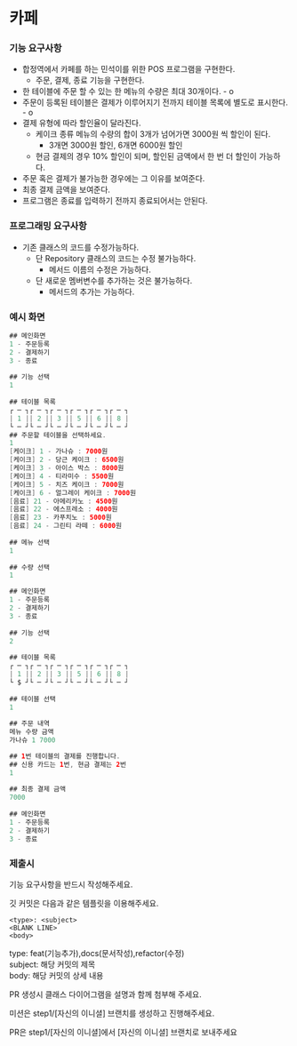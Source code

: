 # 카페 

### 기능 요구사항

- 합정역에서 카페를 하는 민석이를 위한 POS 프로그램을 구현한다.
  - 주문, 결제, 종료 기능을 구현한다.
- 한 테이블에 주문 할 수 있는 한 메뉴의 수량은 최대 30개이다. - o
- 주문이 등록된 테이블은 결제가 이루어지기 전까지 테이블 목록에 별도로 표시한다. - o
- 결제 유형에 따라 할인율이 달라진다.
  - 케이크 종류 메뉴의 수량의 합이 3개가 넘어가면  3000원 씩 할인이 된다.
    - 3개면 3000원 할인, 6개면 6000원 할인
  - 현금 결제의 경우 10% 할인이 되며, 할인된 금액에서 한 번 더 할인이 가능하다.
- 주문 혹은 결제가 불가능한 경우에는 그 이유를 보여준다.
- 최종 결제 금액을 보여준다.
- 프로그램은 종료를 입력하기 전까지 종료되어서는 안된다.

### 프로그래밍 요구사항

- 기존 클래스의 코드를 수정가능하다.
  - 단 Repository 클래스의 코드는 수정 불가능하다.
    - 메서드 이름의 수정은 가능하다.
  - 단 새로운 멤버변수를 추가하는 것은 불가능하다.
    - 메서드의 추가는 가능하다.

### 예시 화면

```java
## 메인화면
1 - 주문등록
2 - 결제하기
3 - 종료
  
## 기능 선택
1
  
## 테이블 목록
┌ ─ ┐┌ ─ ┐┌ ─ ┐┌ ─ ┐┌ ─ ┐┌ ─ ┐
| 1 || 2 || 3 || 5 || 6 || 8 |
└ ─ ┘└ ─ ┘└ ─ ┘└ ─ ┘└ ─ ┘└ ─ ┘
## 주문할 테이블을 선택하세요.
1
[케이크] 1 - 가나슈 : 7000원
[케이크] 2 - 당근 케이크 : 6500원
[케이크] 3 - 아이스 박스 : 8000원
[케이크] 4 - 티라미수 : 5500원
[케이크] 5 - 치즈 케이크 : 7000원
[케이크] 6 - 얼그레이 케이크 : 7000원
[음료] 21 - 아메리카노 : 4500원
[음료] 22 - 에스프레소 : 4000원
[음료] 23 - 카푸치노 : 5000원
[음료] 24 - 그린티 라떼 : 6000원
  
## 메뉴 선택
1
  
## 수량 선택
1

## 메인화면
1 - 주문등록
2 - 결제하기
3 - 종료
  
## 기능 선택
2
  
## 테이블 목록
┌ ─ ┐┌ ─ ┐┌ ─ ┐┌ ─ ┐┌ ─ ┐┌ ─ ┐
| 1 || 2 || 3 || 5 || 6 || 8 |
└ $ ┘└ ─ ┘└ ─ ┘└ ─ ┘└ ─ ┘└ ─ ┘
  
## 테이블 선택
1
  
## 주문 내역
메뉴 수량 금액
가나슈 1 7000

## 1번 테이블의 결제를 진행합니다. 
## 신용 카드는 1번, 현금 결제는 2번 
1
  
## 최종 결제 금액
7000
  
## 메인화면
1 - 주문등록
2 - 결제하기
3 - 종료
```



### 제출시

기능 요구사항을 반드시 작성해주세요.

깃 커밋은 다음과 같은 템플릿을 이용해주세요.
```
<type>: <subject>
<BLANK LINE>
<body>
```
type: feat(기능추가),docs(문서작성),refactor(수정)  
subject: 해당 커밋의 제목  
body: 해당 커밋의 상세 내용  

PR 생성시 클래스 다이어그램을 설명과 함께 첨부해 주세요.

미션은 step1/[자신의 이니셜] 브랜치를 생성하고 진행해주세요.

PR은 step1/[자신의 이니셜]에서 [자신의 이니셜] 브랜치로 보내주세요
